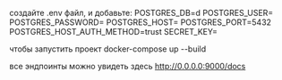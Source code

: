 создайте .env файл, и добавьте:
POSTGRES_DB=d
POSTGRES_USER=
POSTGRES_PASSWORD=
POSTGRES_HOST=
POSTGRES_PORT=5432
POSTGRES_HOST_AUTH_METHOD=trust
SECRET_KEY=

чтобы запустить проект
docker-compose up --build

все эндпоинты можно увидеть здесь http://0.0.0.0:9000/docs

